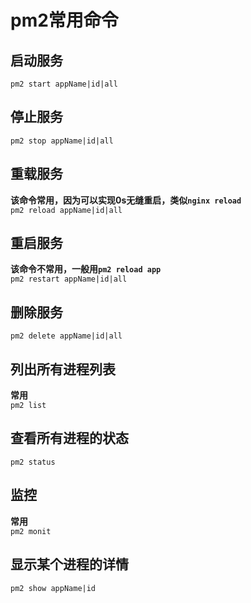 # pm2常用命令
##  启动服务
`pm2 start appName|id|all`
## 停止服务
`pm2 stop appName|id|all`
## 重载服务
**该命令常用，因为可以实现0s无缝重启，类似`nginx reload`**  
`pm2 reload appName|id|all`
## 重启服务
**该命令不常用，一般用`pm2 reload app`**  
`pm2 restart appName|id|all`  
## 删除服务
`pm2 delete appName|id|all`
## 列出所有进程列表
**常用**  
`pm2 list`
## 查看所有进程的状态  
`pm2 status`
## 监控
**常用**  
`pm2 monit`
## 显示某个进程的详情
`pm2 show appName|id`

